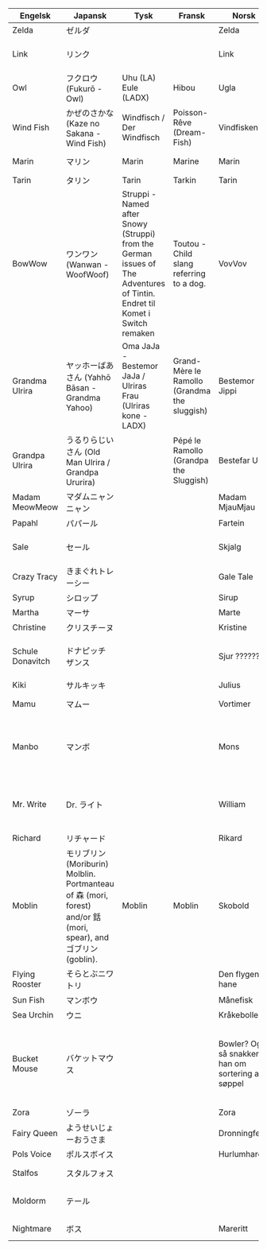 | Engelsk          	| Japansk                	| Tysk 	| Fransk 	| Norsk      	| Kommentar                                                                                                                 	|
|------------------	|------------------------	|------	|--------	|------------	|---------------------------------------------------------------------------------------------------------------------------	|
| Zelda            	| ゼルダ                 	|      	|        	| Zelda           	|                                                                                                                           	|
| Link             	| リンク                 	|      	|        	| Link       	| Dukker vel aldri opp i spillet. Nei, det er jo kun spillerens navn. Dukker opp i tittelen da ....................                                                                                                                          	|
| Owl              	| フクロウ (Fukurō - Owl)           	|Uhu (LA) Eule (LADX) 	|  Hibou 	| Ugla 	| Kaepora Gaebora eller? Ikonisk navn|
| Wind Fish        	| かぜのさかな  (Kaze no Sakana - Wind Fish)	| Windfisch / Der Windfisch	| Poisson-Rêve (Dream-Fish)	| Vindfisken	| Vindfisk bare? Eventuelt Vindfisken, som vi kalte ham da vi var små barn                                                                                                                          	|
| Marin            	| マリン                 	|  Marin	| Marine 	|  Marin	| Går vel bare for Marin her?   Marin eller Marine? Marin. Marina?                                                                                                                        	|
| Tarin            	| タリン                 	| Tarin	|   Tarkin 	| Tarin     	| Tarin?                                                                                                                          	|
| BowWow           	| ワンワン (Wanwan - WoofWoof)| Struppi - Named after Snowy (Struppi) from the German issues of The Adventures of Tintin. Endret til Komet i Switch remaken	| Toutou -Child slang referring to a dog.	| VovVov	| VovVov? VoffVoff?                                                                                                                          	|
| Grandma Ulrira   	| ヤッホーばあさん  (Yahhō Bāsan - Grandma Yahoo) 	|  Oma JaJa - Bestemor JaJa / Ulriras Frau (Ulriras kone - LADX)	| Grand-Mère le Ramollo (Grandma the sluggish)	| Bestemor Jippi	|   Bestemor Jippi? Navnet vises ikke in game?   	|
| Grandpa Ulrira   	| うるりらじいさん  (Old Man Ulrira / Grandpa Ururira)	|      	|  Pépé le Ramollo (Grandpa the Sluggish)	|  Bestefar Ulrik	| Ulrik?                                                                                                                          	|
| Madam MeowMeow   	| マダムニャンニャン     	|      	|        	|      Madam MjauMjau      	| Madam MjauMjau?                                                                                                                          	|
| Papahl           	| パパール               	|      	|        	|  Fartein 	| Papal uten H?                                  	|
| Sale             	| セール                 	|      	|        	|  Skjalg 	| Må huske at dette er broren til Schule. Han heter forskjellige ting på hvert språk (Erwin, Saldo, Alligobanana). Zalo? -tobias                      	|
| Crazy Tracy      	| きまぐれトレーシー     	|      	|        	| Gale Tale 	|                                                                                                                           	|
| Syrup            	| シロップ               	|      	|        	|  Sirup  	| Dukker dette navnet opp i spillet? |
| Martha           	| マーサ                 	|      	|        	|      Marte      	| Marte?                                                                                                                          	|
| Christine        	| クリスチーヌ           	|      	|        	|   Kristine 	| Kristine?                                                                                                                          	|
| Schule Donavitch 	| ドナピッチ ザンス      	|      	|        	|  Sjur ??????  	| Heter også forskjellige ting på forskjellige språk (Alligodali, Kroko Dilius, Sven Donavitch). Snakker med tysk aksent. Foreslår Schnappi Donavitch. -tobias                                                                                                                          	|
| Kiki             	| サルキッキ             	|      	|        	|   Julius   	| Julius hehe     	|
| Mamu             	| マムー                 	|      	|        	|  Vortimer 	| Mamu er det japanske navnet til Wart. Skal vi kalle ham Mamu eller Wart? Vorte???	|
| Manbo            	| マンボ                 	|      	|        	|  Mons	| Mangne? Mangnes mambo. Månemangne. Mons. Månses Mambo. Manbo er det japanske ordet for månefisk. På japansk heter han visstnok Manbo Tamegorou? Tamegorou er et navn https://japanese-names.info/first_name/tamegorou/  	|
| Mr. Write        	| Dr. ライト             	|      	|        	|  William	| Beholde Dr. fra japansk. Hva med referansen til Will Wright/Dr. Wright fra sim city? Og ordspillet på en som skriver brev . droppe ordspillet på skriving, og doktortittel - kun William? - Willam må svare! 	|
| Richard          	| リチャード             	|      	|        	| Rikard           	| Rikard?                                                                                                                          	|
| Moblin           	| モリブリン (Moriburin) Molblin. Portmanteau of 森 (mori, forest) and/or 銛 (mori, spear), and ゴブリン (goblin).	|  Moblin	|  Moblin | Skobold |  Dette er visst en sammenslåing av 'skog' (Muri) og 'goblin'. Kobold er visst et annet navn for Goblin som flyter litt bedre på norsk. https://en.wikipedia.org/wiki/Kobold Skog+Kobold=Skobold? hehe.  Eller bare beholde Moblin. Blir de i det hele natt nevnt med navn i spillet?  Ja, når VovVov blir kidnappet så sier alle at moblinene kom og tok ham - tobias |
| Flying Rooster   	| そらとぶニワトリ       	|      	|        	|  Den flygende hane 	| Den flyende hane? Eller flygende?                                                                                                                         	|
| Sun Fish         	| マンボウ               	|      	|        	|      Månefisk  	| Månefisk?                                                                                                                          	|
| Sea Urchin       	| ウニ                   	|      	|        	|  Kråkebolle  	| Sjøpiggsvin/sjøpinnsvin/kråkebolle?|
| Bucket Mouse     	| バケットマウス         	|      	|        	|   Bowler? Og så snakker han om sortering av søppel   	| Synes vi skal oversette denne dialogen til noe helt annet. Bucket Mouth var en obskur japansk referanse som av en eller annen grunn ble beholdt i den engelske oversettelsen. https://zeldauniverse.net/2020/01/28/zeldas-study-links-awakening-and-the-mystery-of-the-bucket-mouse/ - Hvem ringer man i Norge? Kykelikokos?                                         	|
| Zora             	| ゾーラ                 	|      	|        	| Zora   	| Det er vel ikonisk nok til at vi beholder det                                                                       	|
| Fairy Queen      	| ようせいじょーおうさま 	|      	|        	| Dronningfeen 	| Dronningfeen?                                                                                                                          	|
| Pols Voice       	| ポルスボイス           	|      	|        	|  Hurlumhare 	| Hvor i all verden kommer dette navnet fra                                                                                                                          	|
| Stalfos          	| スタルフォス           	|      	|        	|            	| bare Stalfos? det er visst Hyliansk for 'skeletal humanoid' |
| Moldorm          	| テール                 	|      	|        	|            	| Moldorm funker jo bra på norsk også! Evt Muldorm eller Jordorm. Hva med Muggorm? Mold: Mugg, og ligner på Huggorm mvh Julius    	|
| Nightmare        	| ボス                   	|      	|        	|    Mareritt  	| Går vel bare for Mareritt her? - eller Mare? hilsen julius                                                                                                                         	|
